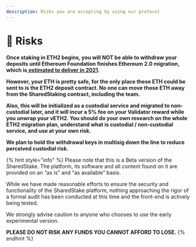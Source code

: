 ```yaml
---
description: Risks you are accepting by using our protocol
---
```


# 🔺 Risks

**Once staking in ETH2 begins, you will NOT be able to withdraw your deposits until Ethereum Foundation finishes Ethereum 2.0 migration, which is**[ **estimated to deliver in 2021**](https://ethereum.org/en/eth2)**.**

**However, your ETH is pretty safe, for the only place these ETH could be sent to is the ETH2 deposit contract. No one can move those ETH away from the SharedStaking contract, including the team.**

**Also, this will be initialized as a custodial service and migrated to non-custodial later, and it will incur a 5% fee on your Validator reward while you unwrap your vETH2. You should do your own research on the whole ETH2 migration plan, understand what is custodial / non-custodial service, and use at your own risk.**

**We plan to hold the withdrawal keys in multisig down the line to reduce perceived custodial risk.**  


{% hint style="info" %}
Please note that this is a Beta version of the SharedStake. The platform, its software and all content found on it are provided on an “as is” and “as available” basis.

While we have made reasonable efforts to ensure the security and functionality of the SharedStake platform, nothing approaching the rigor of a formal audit has been conducted at this time and the front-end is actively being tested.

We strongly advise caution to anyone who chooses to use the early experimental version.

**PLEASE DO NOT RISK ANY FUNDS YOU CANNOT AFFORD TO LOSE.**
{% endhint %}


